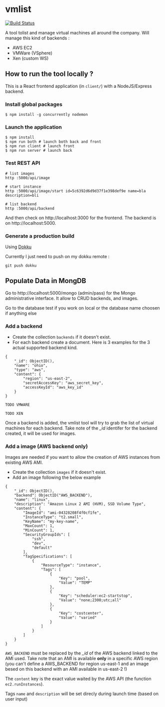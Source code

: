 # vmlist

[![Build Status](https://travis-ci.org/gbandsmith/vmlist.svg?branch=master)](https://travis-ci.org/gbandsmith/vmlist)

A tool tolist and manage virtual machines all around the company. Will manage this kind of backends :

* AWS EC2
* VMWare (VSphere)
* Xen (custom WS)



## How to run the tool locally ?

This is a React frontend application (in ``client/``) with a NodeJS/Express backend.

### Install global packages

```
$ npm install -g concurrently nodemon
```

### Launch the application
```
$ npm install
$ npm run both # launch both back and front
$ npm run client # launch front
$ npm run server # launch back
```

### Test REST API

```
# list images
http :5000/api/image

# start instance
http :5000/api/image/start id=5c6392d6d9d37f1e398def9e name=bla description=bli

# list backend
http :5000/api/backend

```

And then check on http://localhost:3000 for the frontend. The backend is on http://localhost:5000.

### Generate a production build

Using [Dokku](https://github.com/dokku/dokku)

Currently I just need to push on my dokku remote :

```
git push dokku
```

## Populate Data in MongDB

Go to http://localhost:5000/mongo (admin/pass) for the Mongo administrative interface.
It allow to CRUD backends, and images.

Go to the database test if you work on local or the database name choosen if anything else

### Add a backend

- Create the collection ``backends`` if it doesn't exist.
- For each backend create a document. Here is 3 examples for the 3 actual supported backend kind.

```
{
    "_id": ObjectID(),
    "name": "ohio",
    "type": "aws",
    "content": {
        "region": "us-east-2",
        "secretAccessKey": "aws_secret_key",
        "accessKeyId": "aws_key_id"
    }
}
```

```
TODO VMWARE
```

```
TODO XEN
```

Once a backend is added, the vmlist tool will try to grab the list of virtual machines for each backend. Take note of the *\_id* identifer for the backend created, it will be used for images.

### Add a image (AWS backend only)

Images are needed if you want to allow the creation of AWS instances from existing AWS AMI.

- Create the collection ``images`` if it doesn't exist.
- Add an image following the below example

```
{
    "_id": ObjectID(),
    "backend": ObjectID("AWS_BACKEND"),
    "name": "linux",
    "description": "Amazon Linux 2 AMI (HVM), SSD Volume Type",
    "content": {
        "ImageId": "ami-04328208f4f0cf1fe",
        "InstanceType": "t2.small",
        "KeyName": "my-key-name",
        "MaxCount": 1,
        "MinCount": 1,
        "SecurityGroupIds": [
            "ssh",
            "dev",
            "default"
        ],
        "TagSpecifications": [
            {
                "ResourceType": "instance",
                "Tags": [
                    {
                        "Key": "pool",
                        "Value": "TEMP"
                    },
                    {
                        "Key": "scheduler:ec2-startstop",
                        "Value": "none;2300;utc;all"
                    },
                    {
                        "Key": "costcenter",
                        "Value": "varied"
                    }
                ]
            }
        ]
    }
}
```

``AWS_BACKEND`` must be replaced by the *\_id* of the AWS backend linked to the AMI used. Take note that an AMI is available **only** in a specific AWS region (you can't define a AWS_BACKEND for region us-east-1 and an image besed on this backend with an AMI available in us-east-2 !)

The ``content`` key is the exact value waited by the AWS API (the function ``ec2.runInstances``).

Tags ``name`` and ``description`` will be set direcly during launch time (based on user input)

